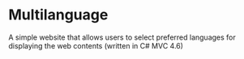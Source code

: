 # Multilanguage
A simple website that allows users to select preferred languages for displaying the web contents (written in C# MVC 4.6) 
